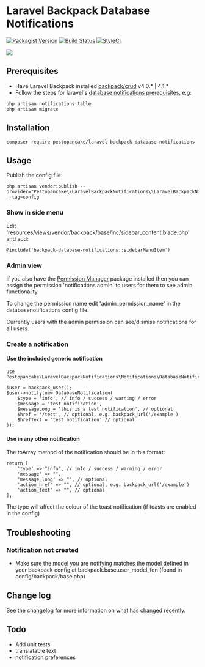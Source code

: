 # Laravel Backpack Database Notifications

[![Packagist Version](https://img.shields.io/packagist/v/pestopancake/laravel-backpack-database-notifications)](https://packagist.org/packages/pestopancake/laravel-backpack-database-notifications) [![Build Status](https://travis-ci.com/pestopancake/laravel-backpack-database-notifications.svg?branch=main)](https://travis-ci.com/pestopancake/laravel-backpack-database-notifications) [![StyleCI](https://github.styleci.io/repos/333218543/shield?branch=main)](https://github.styleci.io/repos/333218543?branch=main)

![](https://raw.githubusercontent.com/pestopancake/laravel-backpack-database-notifications/main/preview.gif) 

## Prerequisites

 - Have Laravel Backpack installed [backpack/crud](https://github.com/Laravel-Backpack/CRUD) v4.0.* | 4.1.*
 - Follow the steps for laravel's [database notifications prerequisites](https://laravel.com/docs/8.x/notifications#database-notifications), e.g: 

<!-- x -->

    php artisan notifications:table
    php artisan migrate

## Installation

    composer require pestopancake/laravel-backpack-database-notifications

## Usage

Publish the config file:

    php artisan vendor:publish --provider="Pestopancake\\LaravelBackpackNotifications\\LaravelBackpackNotificationsServiceProvider" --tag=config

### Show in side menu

Edit 'resources/views/vendor/backpack/base/inc/sidebar_content.blade.php' and add:

    @include('backpack-database-notifications::sidebarMenuItem')

### Admin view

If you also have the [Permission Manager](https://github.com/Laravel-Backpack/PermissionManager) package installed then you can assign the permission 'notifications admin' to users for them to see admin functionality.

To change the permission name edit 'admin_permission_name' in the databasenotifications config file.

Currently users with the admin permission can see/dismiss notifications for all users.

### Create a notification

#### Use the included generic notification

    use Pestopancake\LaravelBackpackNotifications\Notifications\DatabaseNotification;
    
    $user = backpack_user();
    $user->notify(new DatabaseNotification(
        $type = 'info', // info / success / warning / error
        $message = 'test notification',
        $messageLong = 'this is a test notification', // optional
        $href = '/test', // optional, e.g. backpack_url('/example')
        $hrefText = 'test notification' // optional
    ));

#### Use in any other notification

The toArray method of the notification should be in this format:

    return [
        'type' => "info", // info / success / warning / error
        'message' => "",
        'message_long' => "", // optional
        'action_href' => "", // optional, e.g. backpack_url('/example')
        'action_text' => "", // optional
    ];

The type will affect the colour of the toast notification (if toasts are enabled in the config)

## Troubleshooting

### Notification not created

 - Make sure the model you are notifying matches the model defined in your backpack config at backpack.base.user_model_fqn (found in config/backpack/base.php)

## Change log

See the [changelog](/pestopancake/laravel-backpack-database-notifications/blob/main/changelog.md) for more information on what has changed recently.


## Todo

 - Add unit tests
 - translatable text
 - notification preferences